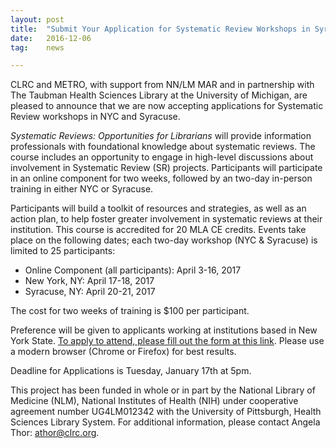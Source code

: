 ```yaml
---
layout: post
title:  "Submit Your Application for Systematic Review Workshops in Syracuse and NYC"
date:   2016-12-06
tag:	news

---
```

CLRC and METRO, with support from NN/LM MAR and in partnership with The Taubman Health Sciences Library at the University of Michigan, are pleased to announce that we are now accepting applications for Systematic Review workshops in NYC and Syracuse.

_Systematic Reviews: Opportunities for Librarians_ will provide information professionals with foundational knowledge about systematic reviews. The course includes an opportunity to engage in high-level discussions about involvement in Systematic Review (SR) projects. Participants will participate in an online component for two weeks, followed by an two-day in-person training in either NYC or Syracuse.

Participants will build a toolkit of resources and strategies, as well as an action plan, to help foster greater involvement in systematic reviews at their institution. This course is accredited for 20 MLA CE credits.
Events take place on the following dates; each two-day workshop (NYC & Syracuse) is limited to 25 participants:

* Online Component (all participants): April 3-16, 2017
* New York, NY: April 17-18, 2017
* Syracuse, NY: April 20-21, 2017

The cost for two weeks of training is $100 per participant.

Preference will be given to applicants working at institutions based in New York State. [To apply to attend, please fill out the form at this link](https://docs.google.com/a/metro.org/forms/d/e/1FAIpQLScN39tBm-jiSVhDdeTUy6mpPC1miirqz1JXNvHvzlmheUoFtg/viewform?c=0&w=1). Please use a modern browser (Chrome or Firefox) for best results.

Deadline for Applications is Tuesday, January 17th at 5pm.

This project has been funded in whole or in part by the National Library of Medicine (NLM), National Institutes of Health (NIH) under cooperative agreement number UG4LM012342 with the University of Pittsburgh, Health Sciences Library System. For additional information, please contact Angela Thor: [athor@clrc.org](mailto:athor@clrc.org).
